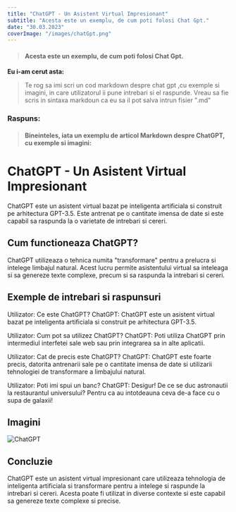 ```yaml
---
title: "ChatGPT - Un Asistent Virtual Impresionant"
subtitle: "Acesta este un exemplu, de cum poti folosi Chat Gpt."
date: "30.03.2023"
coverImage: "/images/chatGpt.png"
---
```


> #### Acesta este un exemplu, de cum poti folosi Chat Gpt.
 
**Eu i-am cerut asta:**

> Te rog sa imi scri un cod markdown despre chat gpt ,cu exemple si imagini, in care utilizatorul ii pune intrebari si el raspunde. Vreau sa fie scris in sintaxa markdoun ca eu sa il pot salva intrun fisier ".md" 

### Raspuns:

> #### Bineinteles, iata un exemplu de articol Markdown despre ChatGPT, cu exemple si imagini:

# ChatGPT - Un Asistent Virtual Impresionant

ChatGPT este un asistent virtual bazat pe inteligenta artificiala si construit pe arhitectura GPT-3.5. Este antrenat pe o cantitate imensa de date si este capabil sa raspunda la o varietate de intrebari si cereri.

## Cum functioneaza ChatGPT?

ChatGPT utilizeaza o tehnica numita "transformare" pentru a prelucra si intelege limbajul natural. Acest lucru permite asistentului virtual sa inteleaga si sa genereze texte complexe, precum si sa raspunda la intrebari si cereri.

## Exemple de intrebari si raspunsuri

Utilizator: Ce este ChatGPT? ChatGPT: ChatGPT este un asistent virtual bazat pe inteligenta artificiala si construit pe arhitectura GPT-3.5.

Utilizator: Cum pot sa utilizez ChatGPT? ChatGPT: Poti utiliza ChatGPT prin intermediul interfetei sale web sau prin integrarea sa in alte aplicatii.

Utilizator: Cat de precis este ChatGPT? ChatGPT: ChatGPT este foarte precis, datorita antrenarii sale pe o cantitate imensa de date si utilizarii tehnologiei de transformare a limbajului natural.

Utilizator: Poti imi spui un banc? ChatGPT: Desigur! De ce se duc astronautii la restaurantul universului? Pentru ca au intotdeauna ceva de-a face cu o supa de galaxii!

## Imagini

![ChatGPT](https://thehill.com/wp-content/uploads/sites/2/2023/02/chatbot_020323_getty_educationAI.jpg?strip=1)

## Concluzie

ChatGPT este un asistent virtual impresionant care utilizeaza tehnologia de inteligenta artificiala si transformare pentru a intelege si raspunde la intrebari si cereri. Acesta poate fi utilizat in diverse contexte si este capabil sa genereze texte complexe si precise.